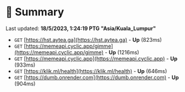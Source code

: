 # 📖 Summary
Last updated: **18/5/2023, 1:24:19 PTG "Asia/Kuala_Lumpur"**

- `GET` [https://hst.aytea.ga](https://hst.aytea.ga) - **Up** (823ms)
- `GET` [https://memeapi.cyclic.app/gimme](https://memeapi.cyclic.app/gimme) - **Up** (1216ms)
- `GET` [https://memeapi.cyclic.app](https://memeapi.cyclic.app) - **Up** (933ms)
- `GET` [https://klik.ml/health](https://klik.ml/health) - **Up** (646ms)
- `GET` [https://dumb.onrender.com](https://dumb.onrender.com) - **Up** (904ms)
